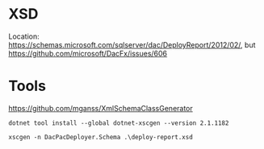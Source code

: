 # XSD

Location: https://schemas.microsoft.com/sqlserver/dac/DeployReport/2012/02/, but https://github.com/microsoft/DacFx/issues/606

# Tools

https://github.com/mganss/XmlSchemaClassGenerator

```
dotnet tool install --global dotnet-xscgen --version 2.1.1182
```

```
xscgen -n DacPacDeployer.Schema .\deploy-report.xsd
```